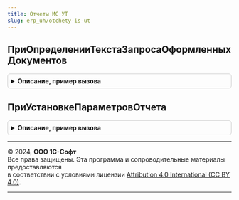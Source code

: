 ```yaml
---
title: Отчеты ИС УТ
slug: erp_uh/otchety-is-ut
---
```



## ПриОпределенииТекстаЗапросаОформленныхДокументов
<details style="margin: 1em 0; padding: 0.5em; border: 1px solid #ccc; border-radius: 6px;">

<summary style="font-weight: bold; cursor: pointer;">Описание, пример вызова</summary>

```bsl

// Процедура предназначена для переопределения отчетов о расхождений ИС МП, ЕГАИС, Ветис, Зерно и Сатурн
//  для учета прикладных документов.
//
// Параметры:
//  ТекстЗапроса - Строка - Текст запроса для подмены переопределяемой части отчета
//  ОтчетОбъект  - ОбъектМетаданныхОтчет - дорабатываемый отчет
Процедура ПриОпределенииТекстаЗапросаОформленныхДокументов(ТекстЗапроса, ОтчетОбъект) Экспорт
```

Пример вызова
```bsl
ОтчетыИСУТ.ПриОпределенииТекстаЗапросаОформленныхДокументов(ТекстЗапроса, ОтчетОбъект) 
```
</details>

## ПриУстановкеПараметровОтчета
<details style="margin: 1em 0; padding: 0.5em; border: 1px solid #ccc; border-radius: 6px;">

<summary style="font-weight: bold; cursor: pointer;">Описание, пример вызова</summary>

```bsl

// Процедура предназначена для переопределения параметров отчетов о расхождений ИС МП, ЕГАИС, Ветис, Зерно и Сатурн
//  для учета прикладных документов.
//
// Параметры:
//  ОтчетОбъект  - ОбъектМетаданныхОтчет - дорабатываемый отчет
Процедура ПриУстановкеПараметровОтчета(ОтчетОбъект) Экспорт
```

Пример вызова
```bsl
ОтчетыИСУТ.ПриУстановкеПараметровОтчета(ОтчетОбъект) 
```
</details>

---

© 2024, **ООО 1С-Софт**  
Все права защищены. Эта программа и сопроводительные материалы предоставляются  
в соответствии с условиями лицензии [Attribution 4.0 International (CC BY 4.0)](https://creativecommons.org/licenses/by/4.0/legalcode).

---
